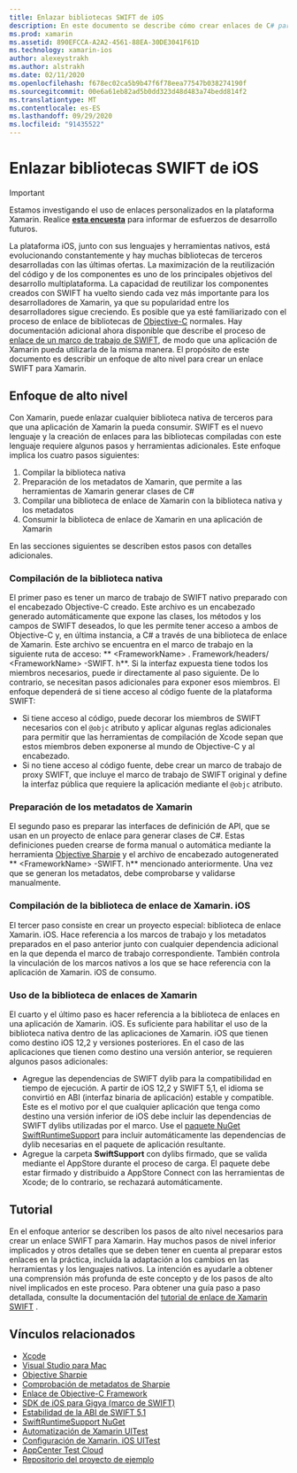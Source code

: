 ```yaml
---
title: Enlazar bibliotecas SWIFT de iOS
description: En este documento se describe cómo crear enlaces de C# para el código SWIFT, lo que permite consumir bibliotecas nativas y CocoaPods en una aplicación de Xamarin. iOS.
ms.prod: xamarin
ms.assetid: 890EFCCA-A2A2-4561-88EA-30DE3041F61D
ms.technology: xamarin-ios
author: alexeystrakh
ms.author: alstrakh
ms.date: 02/11/2020
ms.openlocfilehash: f678ec02ca5b9b47f6f78eea77547b038274190f
ms.sourcegitcommit: 00e6a61eb82ad5b0dd323d48d483a74bedd814f2
ms.translationtype: MT
ms.contentlocale: es-ES
ms.lasthandoff: 09/29/2020
ms.locfileid: "91435522"
---
```

# <a name="bind-ios-swift-libraries"></a>Enlazar bibliotecas SWIFT de iOS

> [!IMPORTANT]
> Estamos investigando el uso de enlaces personalizados en la plataforma Xamarin. Realice [**esta encuesta**](https://www.surveymonkey.com/r/KKBHNLT) para informar de esfuerzos de desarrollo futuros.

La plataforma iOS, junto con sus lenguajes y herramientas nativos, está evolucionando constantemente y hay muchas bibliotecas de terceros desarrolladas con las últimas ofertas. La maximización de la reutilización del código y de los componentes es uno de los principales objetivos del desarrollo multiplataforma. La capacidad de reutilizar los componentes creados con SWIFT ha vuelto siendo cada vez más importante para los desarrolladores de Xamarin, ya que su popularidad entre los desarrolladores sigue creciendo. Es posible que ya esté familiarizado con el proceso de enlace de bibliotecas de [Objective-C](../binding-objective-c/walkthrough.md) normales. Hay documentación adicional ahora disponible que describe el proceso de [enlace de un marco de trabajo de SWIFT](walkthrough.md), de modo que una aplicación de Xamarin pueda utilizarla de la misma manera. El propósito de este documento es describir un enfoque de alto nivel para crear un enlace SWIFT para Xamarin.

## <a name="high-level-approach"></a>Enfoque de alto nivel

Con Xamarin, puede enlazar cualquier biblioteca nativa de terceros para que una aplicación de Xamarin la pueda consumir. SWIFT es el nuevo lenguaje y la creación de enlaces para las bibliotecas compiladas con este lenguaje requiere algunos pasos y herramientas adicionales. Este enfoque implica los cuatro pasos siguientes:

1. Compilar la biblioteca nativa
1. Preparación de los metadatos de Xamarin, que permite a las herramientas de Xamarin generar clases de C#
1. Compilar una biblioteca de enlace de Xamarin con la biblioteca nativa y los metadatos
1. Consumir la biblioteca de enlace de Xamarin en una aplicación de Xamarin

En las secciones siguientes se describen estos pasos con detalles adicionales.

### <a name="build-the-native-library"></a>Compilación de la biblioteca nativa

El primer paso es tener un marco de trabajo de SWIFT nativo preparado con el encabezado Objective-C creado. Este archivo es un encabezado generado automáticamente que expone las clases, los métodos y los campos de SWIFT deseados, lo que les permite tener acceso a ambos de Objective-C y, en última instancia, a C# a través de una biblioteca de enlace de Xamarin. Este archivo se encuentra en el marco de trabajo en la siguiente ruta de acceso: ** \<FrameworkName> . Framework/headers/ \<FrameworkName> -SWIFT. h**. Si la interfaz expuesta tiene todos los miembros necesarios, puede ir directamente al paso siguiente. De lo contrario, se necesitan pasos adicionales para exponer esos miembros. El enfoque dependerá de si tiene acceso al código fuente de la plataforma SWIFT:

- Si tiene acceso al código, puede decorar los miembros de SWIFT necesarios con el `@objc` atributo y aplicar algunas reglas adicionales para permitir que las herramientas de compilación de Xcode sepan que estos miembros deben exponerse al mundo de Objective-C y al encabezado.
- Si no tiene acceso al código fuente, debe crear un marco de trabajo de proxy SWIFT, que incluye el marco de trabajo de SWIFT original y define la interfaz pública que requiere la aplicación mediante el `@objc` atributo.

### <a name="prepare-the-xamarin-metadata"></a>Preparación de los metadatos de Xamarin

El segundo paso es preparar las interfaces de definición de API, que se usan en un proyecto de enlace para generar clases de C#. Estas definiciones pueden crearse de forma manual o automática mediante la herramienta [Objective Sharpie](../../../cross-platform/macios/binding/objective-sharpie/index.md) y el archivo de encabezado autogenerated ** \<FrameworkName> -SWIFT. h** mencionado anteriormente. Una vez que se generan los metadatos, debe comprobarse y validarse manualmente.

### <a name="build-the-xamarinios-binding-library"></a>Compilación de la biblioteca de enlace de Xamarin. iOS

El tercer paso consiste en crear un proyecto especial: biblioteca de enlace Xamarin. iOS. Hace referencia a los marcos de trabajo y los metadatos preparados en el paso anterior junto con cualquier dependencia adicional en la que dependa el marco de trabajo correspondiente. También controla la vinculación de los marcos nativos a los que se hace referencia con la aplicación de Xamarin. iOS de consumo.

### <a name="consume-the-xamarin-binding-library"></a>Uso de la biblioteca de enlaces de Xamarin

El cuarto y el último paso es hacer referencia a la biblioteca de enlaces en una aplicación de Xamarin. iOS. Es suficiente para habilitar el uso de la biblioteca nativa dentro de las aplicaciones de Xamarin. iOS que tienen como destino iOS 12,2 y versiones posteriores. En el caso de las aplicaciones que tienen como destino una versión anterior, se requieren algunos pasos adicionales:

- Agregue las dependencias de SWIFT dylib para la compatibilidad en tiempo de ejecución. A partir de iOS 12,2 y SWIFT 5,1, el idioma se convirtió en ABI (interfaz binaria de aplicación) estable y compatible. Este es el motivo por el que cualquier aplicación que tenga como destino una versión inferior de iOS debe incluir las dependencias de SWIFT dylibs utilizadas por el marco. Use el [paquete NuGet SwiftRuntimeSupport](https://www.nuget.org/packages/Xamarin.iOS.SwiftRuntimeSupport/) para incluir automáticamente las dependencias de dylib necesarias en el paquete de aplicación resultante.
- Agregue la carpeta **SwiftSupport** con dylibs firmado, que se valida mediante el AppStore durante el proceso de carga. El paquete debe estar firmado y distribuido a AppStore Connect con las herramientas de Xcode; de lo contrario, se rechazará automáticamente.

## <a name="walkthrough"></a>Tutorial

En el enfoque anterior se describen los pasos de alto nivel necesarios para crear un enlace SWIFT para Xamarin. Hay muchos pasos de nivel inferior implicados y otros detalles que se deben tener en cuenta al preparar estos enlaces en la práctica, incluida la adaptación a los cambios en las herramientas y los lenguajes nativos. La intención es ayudarle a obtener una comprensión más profunda de este concepto y de los pasos de alto nivel implicados en este proceso. Para obtener una guía paso a paso detallada, consulte la documentación del [tutorial de enlace de Xamarin SWIFT](walkthrough.md) .

## <a name="related-links"></a>Vínculos relacionados

- [Xcode](https://apps.apple.com/us/app/xcode/id497799835)
- [Visual Studio para Mac](https://visualstudio.microsoft.com/downloads)
- [Objective Sharpie](../../../cross-platform/macios/binding/objective-sharpie/index.md)
- [Comprobación de metadatos de Sharpie](../../../cross-platform/macios/binding/objective-sharpie/platform/verify.md)
- [Enlace de Objective-C Framework](../binding-objective-c/walkthrough.md)
- [SDK de iOS para Gigya (marco de SWIFT)](https://developers.gigya.com/display/GD/Swift+SDK)
- [Estabilidad de la ABI de SWIFT 5,1](https://swift.org/blog/swift-5-1-released/)
- [SwiftRuntimeSupport NuGet](https://www.nuget.org/packages/Xamarin.iOS.SwiftRuntimeSupport/)
- [Automatización de Xamarin UITest](/appcenter/test-cloud/uitest/)
- [Configuración de Xamarin. iOS UITest](/appcenter/test-cloud/preparing-for-upload/xamarin-ios-uitest)
- [AppCenter Test Cloud](/appcenter/test-cloud/preparing-for-upload/xamarin-ios-uitest)
- [Repositorio del proyecto de ejemplo](https://github.com/xamcat/xamarin-binding-swift-framework)
